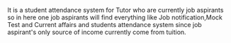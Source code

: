 It is a student attendance system for Tutor who are currently job aspirants so in here one job aspirants will find everything like Job notification,Mock Test and Current affairs and students attendance system since job aspirant's only source of income currently come from tuition.
